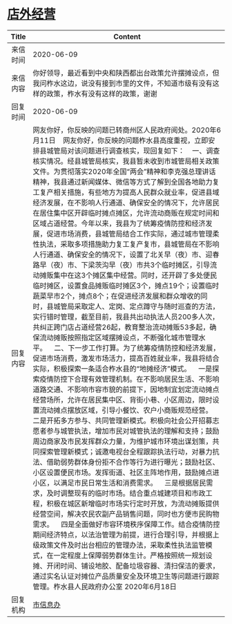 # <a href="http://www.shangluo.gov.cn/zmhd/ldxxxx.jsp?urltype=leadermail.LeaderMailContentUrl&wbtreeid=1112&leadermailid=6006">店外经营</a>
|Title|Content|
|:---:|---|
|来信时间|2020-06-09|
|来信内容|你好领导，最近看到中央和陕西都出台政策允许摆摊设点，但我问柞水这边，说没有接到市里的文件，不知道市级有没有这样的政策，柞水有没有这样的政策，谢谢|
|回复时间|2020-06-09|
|回复内容|网友你好，你反映的问题已转商州区人民政府阅处。2020年6月11日    网友你好，你反映的问题柞水县高度重视，立即安排县城管局对该问题进行调查核实，现回复如下：    一、调查核实情况。经县城管局核实，我县暂未收到市城管局相关政策文件。为贯彻落实2020年全国“两会”精神和李克强总理讲话精神，我县通过新闻媒体、微信等方式了解到全国各地助力复工复产相关措施，有些地方为提高人民群众就业率，促进县域经济发展，在不影响人行通道、确保安全的情况下，允许居民在居住集中区开辟临时摊点摊区，允许流动商贩在规定时间和区域占道经营。今年以来，我县为了统筹疫情防控和经济发展，促进市场消费，县城管局结合工作实际，通过城市管理柔性执法，采取多项措施助力复工复产复市，县城管局在不影响人行通道、确保安全的情况下，设置了北关早（夜）市、迎春路早（夜）市、下梁茨沟早（夜）市共3个临时摊区，引导流动摊贩集中在这3个摊区集中经营。同时，还开辟了多处便民临时摊区，设置食品摊贩临时摊区3个，摊点19个；设置临时蔬菜早市2个，摊点8个；在促进经济发展和群众增收的同时，县城管局采取定人、定岗、定点蹲守与随时巡查的方法，实行错时管理，截至目前，我县共出动执法人员200多人次，共纠正跨门店占道经营26起，教育整治流动摊贩53多起，确保流动摊贩按照指定区域摆摊设点，不断强化城市管理水平。    二、下一步工作打算。为了统筹疫情防控和经济发展，促进市场消费，激发市场活力，提高百姓就业率，我县将结合实际，积极探索一条适合柞水县的“地摊经济”模式。    一是探索疫情防控下合理有效管理机制。在不影响居民生活、不影响道路交通、不影响市容市貌的前提下，因地制宜划定流动摊点经营场所，允许在居民集中区、背街小巷、小区周边，限时设置流动摊点摆放区域，引导小餐饮、农户小商贩规范经营。    二是开拓多方参与、共同管理新模式。积极向社会公开招募志愿者参与城管执法，增加市民对城管执法的理解和支持；鼓励周边商家及市民发挥群众力量，为维护城市环境出谋划策，共同探索管理新模式；诚邀电视台全程跟踪执法行动，对暴力抗法、借助弱势群体身份拒不合作等行为进行曝光；鼓励社区、小区设置便民市场。发挥街道、社区主阵地作用，鼓励摊点进小区，以满足市民日常生活和消费需求。    三是根据居民需求，及时调整现有的临时市场。结合重点城建项目和市政工程，积极在城区新增临时市场实行定时开放，为流动摊贩提供经营空间，解决农民农副产品销售问题，同时也方便市民购物需求。    四是全面做好市容环境秩序保障工作。结合疫情防控期间经济特点，以法治管理为前提，进行合理引导，并根据上级政策文件及时出台相应的管理办法，采取柔性执法监管模式，在一定程度上保障弱势群体生计。严格按照统一规划设摊、开闭时间、铺设地胶、配备垃圾容器、清扫保洁的要求，通过实名认证对摊位产品质量安全及环境卫生等问题进行跟踪管理。柞水县人民政府办公室 2020年6月18日|
|回复机构|<a href="../../categories/agencies/市信息办.md">市信息办</a>|
